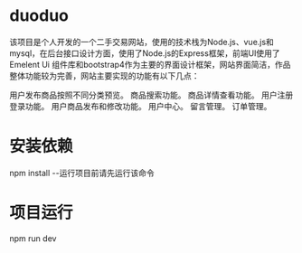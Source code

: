 # duoduo
该项目是个人开发的一个二手交易网站，使用的技术栈为Node.js、vue.js和mysql，在后台接口设计方面，使用了Node.js的Express框架，前端UI使用了Emelent Ui 组件库和bootstrap4作为主要的界面设计框架，网站界面简洁，作品整体功能较为完善，网站主要实现的功能有以下几点：

用户发布商品按照不同分类预览。
商品搜索功能。
商品详情查看功能。
用户注册登录功能。
用户商品发布和修改功能。
用户中心。
留言管理。
订单管理。

# 安装依赖
npm install  --运行项目前请先运行该命令

# 项目运行
npm run dev
